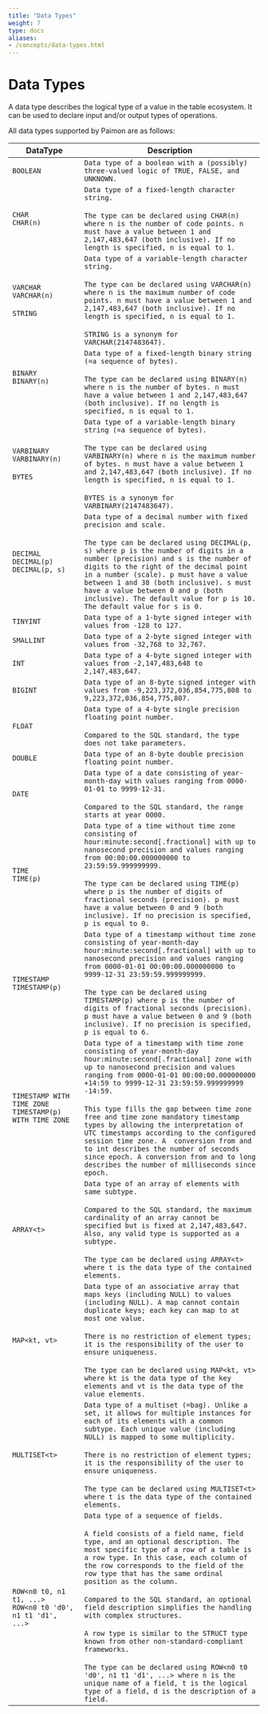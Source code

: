 ```yaml
---
title: "Data Types"
weight: 7
type: docs
aliases:
- /concepts/data-types.html
---
```

<!--
Licensed to the Apache Software Foundation (ASF) under one
or more contributor license agreements.  See the NOTICE file
distributed with this work for additional information
regarding copyright ownership.  The ASF licenses this file
to you under the Apache License, Version 2.0 (the
"License"); you may not use this file except in compliance
with the License.  You may obtain a copy of the License at

  http://www.apache.org/licenses/LICENSE-2.0

Unless required by applicable law or agreed to in writing,
software distributed under the License is distributed on an
"AS IS" BASIS, WITHOUT WARRANTIES OR CONDITIONS OF ANY
KIND, either express or implied.  See the License for the
specific language governing permissions and limitations
under the License.
-->

# Data Types

A data type describes the logical type of a value in the table ecosystem. It can be used to declare input and/or output types of operations.

All data types supported by Paimon are as follows:

<table class="table table-bordered">
    <thead>
    <tr>
      <th class="text-left" style="width: 10%">DataType</th>
      <th class="text-left" style="width: 30%">Description</th>
    </tr>
    </thead>
    <tbody>
    <tr>
      <td><code>BOOLEAN</code></td>
      <td><code>Data type of a boolean with a (possibly) three-valued logic of TRUE, FALSE, and UNKNOWN.</code></td>
    </tr>
    <tr>
      <td><code>CHAR</code><br>
          <code>CHAR(n)</code>
      </td>
      <td><code>Data type of a fixed-length character string.</code><br><br>
          <code>The type can be declared using CHAR(n) where n is the number of code points. n must have a value between 1 and 2,147,483,647 (both inclusive). If no length is specified, n is equal to 1. </code>
      </td>
    </tr>
    <tr>
      <td><code>VARCHAR</code><br>
          <code>VARCHAR(n)</code><br><br>
          <code>STRING</code>
      </td>
      <td><code>Data type of a variable-length character string.</code><br><br>
          <code>The type can be declared using VARCHAR(n) where n is the maximum number of code points. n must have a value between 1 and 2,147,483,647 (both inclusive). If no length is specified, n is equal to 1. </code><br><br>
          <code>STRING is a synonym for VARCHAR(2147483647).</code>
      </td>
    </tr>
    <tr>
      <td><code>BINARY</code><br>
          <code>BINARY(n)</code><br><br>
      </td>
      <td><code>Data type of a fixed-length binary string (=a sequence of bytes).</code><br><br>
          <code>The type can be declared using BINARY(n) where n is the number of bytes. n must have a value between 1 and 2,147,483,647 (both inclusive). If no length is specified, n is equal to 1.</code>
      </td>
    </tr>
    <tr>
      <td><code>VARBINARY</code><br>
          <code>VARBINARY(n)</code><br><br>
          <code>BYTES</code>
      </td>
      <td><code>Data type of a variable-length binary string (=a sequence of bytes).</code><br><br>
          <code>The type can be declared using VARBINARY(n) where n is the maximum number of bytes. n must have a value between 1 and 2,147,483,647 (both inclusive). If no length is specified, n is equal to 1.</code><br><br>
          <code>BYTES is a synonym for VARBINARY(2147483647).</code>
      </td>
    </tr>
    <tr>
      <td><code>DECIMAL</code><br>
          <code>DECIMAL(p)</code><br>
          <code>DECIMAL(p, s)</code>
      </td>
      <td><code>Data type of a decimal number with fixed precision and scale.</code><br><br>
          <code>The type can be declared using DECIMAL(p, s) where p is the number of digits in a number (precision) and s is the number of digits to the right of the decimal point in a number (scale). p must have a value between 1 and 38 (both inclusive). s must have a value between 0 and p (both inclusive). The default value for p is 10. The default value for s is 0.</code>
      </td>
    </tr>
    <tr>
      <td><code>TINYINT</code></td>
      <td><code>Data type of a 1-byte signed integer with values from -128 to 127.</code></td>
    </tr>
    <tr>
      <td><code>SMALLINT</code></td>
      <td><code>Data type of a 2-byte signed integer with values from -32,768 to 32,767.</code></td>
    </tr>
    <tr>
      <td><code>INT</code></td>
      <td><code>Data type of a 4-byte signed integer with values from -2,147,483,648 to 2,147,483,647.</code></td>
    </tr>
    <tr>
      <td><code>BIGINT</code></td>
      <td><code>Data type of an 8-byte signed integer with values from -9,223,372,036,854,775,808 to 9,223,372,036,854,775,807.</code></td>
    </tr>
    <tr>
      <td><code>FLOAT</code></td>
      <td><code>Data type of a 4-byte single precision floating point number.</code><br><br>
          <code>Compared to the SQL standard, the type does not take parameters.</code>
      </td>
    </tr>
    <tr>
      <td><code>DOUBLE</code></td>
      <td><code>Data type of an 8-byte double precision floating point number.</code></td>
    </tr>
    <tr>
      <td><code>DATE</code></td>
      <td><code>Data type of a date consisting of year-month-day with values ranging from 0000-01-01 to 9999-12-31.</code><br><br>
          <code>Compared to the SQL standard, the range starts at year 0000.</code>
      </td>
    </tr>
    <tr>
      <td><code>TIME</code><br>
          <code>TIME(p)</code>
      </td>
      <td><code>Data type of a time without time zone consisting of hour:minute:second[.fractional] with up to nanosecond precision and values ranging from 00:00:00.000000000 to 23:59:59.999999999.</code><br><br>
          <code>The type can be declared using TIME(p) where p is the number of digits of fractional seconds (precision). p must have a value between 0 and 9 (both inclusive). If no precision is specified, p is equal to 0.</code>
      </td>
    </tr>
    <tr>
      <td><code>TIMESTAMP</code><br>
          <code>TIMESTAMP(p)</code>
      </td>
      <td><code>Data type of a timestamp without time zone consisting of year-month-day hour:minute:second[.fractional] with up to nanosecond precision and values ranging from 0000-01-01 00:00:00.000000000 to 9999-12-31 23:59:59.999999999.</code><br><br>
          <code>The type can be declared using TIMESTAMP(p) where p is the number of digits of fractional seconds (precision). p must have a value between 0 and 9 (both inclusive). If no precision is specified, p is equal to 6.</code>
      </td>
    </tr>
    <tr>
      <td><code>TIMESTAMP WITH TIME ZONE</code><br>
          <code>TIMESTAMP(p) WITH TIME ZONE</code>
      </td>
      <td><code>Data type of a timestamp with time zone consisting of year-month-day hour:minute:second[.fractional] zone with up to nanosecond precision and values ranging from 0000-01-01 00:00:00.000000000 +14:59 to 9999-12-31 23:59:59.999999999 -14:59.</code><br><br>
          <code>This type fills the gap between time zone free and time zone mandatory timestamp types by allowing the interpretation of UTC timestamps according to the configured session time zone. A  conversion from and to int describes the number of seconds since epoch. A conversion from and to long describes the number of milliseconds since epoch.</code>
      </td>
    </tr>
    <tr>
      <td><code>ARRAY&lt;t&gt;</code></td>
      <td><code>Data type of an array of elements with same subtype.</code><br><br>
          <code>Compared to the SQL standard, the maximum cardinality of an array cannot be specified but is fixed at 2,147,483,647. Also, any valid type is supported as a subtype.</code><br><br>
          <code>The type can be declared using ARRAY&lt;t&gt; where t is the data type of the contained elements.</code>
      </td>
    </tr>
    <tr>
      <td><code>MAP&lt;kt, vt&gt;</code></td>
      <td><code>Data type of an associative array that maps keys (including NULL) to values (including NULL). A map cannot contain duplicate keys; each key can map to at most one value.</code><br><br>
          <code>There is no restriction of element types; it is the responsibility of the user to ensure uniqueness.</code><br><br>
          <code>The type can be declared using MAP&lt;kt, vt&gt; where kt is the data type of the key elements and vt is the data type of the value elements.</code>
      </td>
    </tr>
    <tr>
      <td><code>MULTISET&lt;t&gt;</code></td>
      <td><code>Data type of a multiset (=bag). Unlike a set, it allows for multiple instances for each of its elements with a common subtype. Each unique value (including NULL) is mapped to some multiplicity.</code><br><br>
          <code>There is no restriction of element types; it is the responsibility of the user to ensure uniqueness.</code><br><br>
          <code>The type can be declared using MULTISET&lt;t&gt; where t is the data type of the contained elements.</code>
      </td>
    </tr>
    <tr>
      <td><code>ROW&lt;n0 t0, n1 t1, ...&gt;</code><br>
          <code>ROW&lt;n0 t0 'd0', n1 t1 'd1', ...&gt;</code>
      </td>
      <td><code>Data type of a sequence of fields.</code><br><br>
          <code>A field consists of a field name, field type, and an optional description. The most specific type of a row of a table is a row type. In this case, each column of the row corresponds to the field of the row type that has the same ordinal position as the column.</code><br><br>
          <code>Compared to the SQL standard, an optional field description simplifies the handling with complex structures.</code><br><br>
          <code>A row type is similar to the STRUCT type known from other non-standard-compliant frameworks.</code><br><br>
          <code>The type can be declared using ROW&lt;n0 t0 'd0', n1 t1 'd1', ...&gt; where n is the unique name of a field, t is the logical type of a field, d is the description of a field.</code>
      </td>
    </tr>
    </tbody>
</table>
